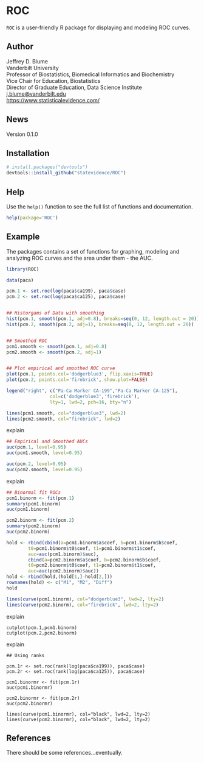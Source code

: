 ROC
========

`ROC` is a user-friendly R package for displaying and modeling ROC curves. 

Author
-------
Jeffrey D. Blume  
Vanderbilt University  
Professor of Biostatistics, Biomedical Informatics and Biochemistry  
Vice Chair for Education, Biostatistics  
Director of Graduate Education, Data Science Institute  
<i class="fas fa-envelope"></i>  j.blume@vanderbilt.edu  
https://www.statisticalevidence.com/

News
----
Version 0.1.0

Installation
------------

``` r
# install.packages("devtools")
devtools::install_github("statevidence/ROC")
```

Help
----

Use the `help()` function to see the full list of functions and documentation. 

``` r 
help(package='ROC')
```

Example
-------

The packages contains a set of functions for graphing, modeling and analyzing ROC curves and the area under them - the AUC.

``` r
library(ROC)

data(paca)

pcm.1 <- set.roc(log(paca$ca199), paca$case)
pcm.2 <- set.roc(log(paca$ca125), paca$case)


## Historgams of Data with smoothing
hist(pcm.1, smooth(pcm.1, adj=0.8), breaks=seq(0, 12, length.out = 20))
hist(pcm.2, smooth(pcm.2, adj=1), breaks=seq(0, 12, length.out = 20))


## Smoothed ROC
pcm1.smooth <- smooth(pcm.1, adj=0.8)
pcm2.smooth <- smooth(pcm.2, adj=1)


## Plot empirical and smoothed ROC curve
plot(pcm.1, points.col='dodgerblue3', flip.xaxis=TRUE)
plot(pcm.2, points.col='firebrick', show.plot=FALSE)

legend("right", c("Pa-Ca Marker CA-199","Pa-Ca Marker CA-125"),
				col=c('dodgerblue3','firebrick'),
				lty=1, lwd=2, pch=16, bty="n")

lines(pcm1.smooth, col="dodgerblue3", lwd=2)
lines(pcm2.smooth, col="firebrick", lwd=2)

```

explain

``` r
## Empirical and Smoothed AUCs
auc(pcm.1, level=0.95)
auc(pcm1.smooth, level=0.95)

auc(pcm.2, level=0.95)
auc(pcm2.smooth, level=0.95)
```

explain 

``` r 
## Binormal fit ROCs
pcm1.binorm <- fit(pcm.1)
summary(pcm1.binorm)
auc(pcm1.binorm)

pcm2.binorm <- fit(pcm.2)
summary(pcm2.binorm)
auc(pcm2.binorm)

hold <- rbind(cbind(a=pcm1.binorm$a$coef, b=pcm1.binorm$b$coef, 
		t0=pcm1.binorm$t0$coef, t1=pcm1.binorm$t1$coef, 
		auc=auc(pcm1.binorm)$auc),
		cbind(a=pcm2.binorm$a$coef, b=pcm2.binorm$b$coef, 
		t0=pcm2.binorm$t0$coef, t1=pcm2.binorm$t1$coef, 
		auc=auc(pcm2.binorm)$auc))
hold <- rbind(hold,(hold[1,]-hold[2,]))								
rownames(hold) <- c("M1", "M2", "Diff")
hold

lines(curve(pcm1.binorm), col="dodgerblue3", lwd=2, lty=2)
lines(curve(pcm2.binorm), col="firebrick", lwd=2, lty=2)
```
 explain
 
 ```
 cutplot(pcm.1,pcm1.binorm)
 cutplot(pcm.2,pcm2.binorm)
 ```
 
 explain
 
 ```
 ## Using ranks

 pcm.1r <- set.roc(rank(log(paca$ca199)), paca$case)
 pcm.2r <- set.roc(rank(log(paca$ca125)), paca$case)

 pcm1.binormr <- fit(pcm.1r)
 auc(pcm1.binormr)

 pcm2.binormr <- fit(pcm.2r)
 auc(pcm2.binormr)

 lines(curve(pcm1.binormr), col="black", lwd=2, lty=2)
 lines(curve(pcm2.binormr), col="black", lwd=2, lty=2)
 ```


References
----------

There should be some references...eventually.  


